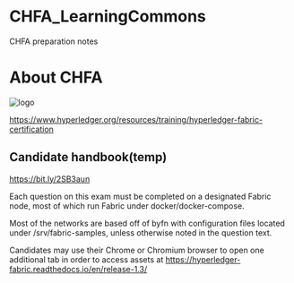 # CHFA_LearningCommons
CHFA preparation notes


# About CHFA

![logo](https://www.hyperledger.org/wp-content/uploads/2018/09/HL_Certification_Badges_150ppi-Fabric-300x272.png)

https://www.hyperledger.org/resources/training/hyperledger-fabric-certification

## Candidate handbook(temp)
https://bit.ly/2SB3aun

Each question on this exam must be completed on a designated Fabric node, most of which run Fabric under docker/docker-compose. 

Most of the networks are based off of byfn with configuration files located under /srv/fabric-samples, unless otherwise noted in the question text.

Candidates may use their Chrome or Chromium browser to open one additional tab in order to access assets at https://hyperledger-fabric.readthedocs.io/en/release-1.3/
